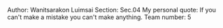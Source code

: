 Author: Wanitsarakon Luimsai
Section: Sec.04
My personal quote: If you can't make a mistake you can't make anything.
Team number: 5